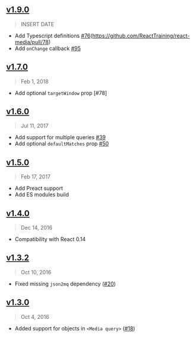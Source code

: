 ## [v1.9.0]
> INSERT DATE

- Add Typescript definitions [#76](https://github.com/ReactTraining/react-media/pull/76)(https://github.com/ReactTraining/react-media/pull/78)
- Add `onChange` callback [#95](https://github.com/ReactTraining/react-media/pull/95)

[v1.9.0]: https://github.com/ReactTraining/react-media/compare/v1.7.0...v1.9.0

## [v1.7.0]
> Feb 1, 2018

- Add optional `targetWindow` prop [#78]

[v1.7.0]: https://github.com/ReactTraining/react-media/compare/v1.6.0...v1.7.0

## [v1.6.0]
> Jul 11, 2017

- Add support for multiple queries [#39](https://github.com/ReactTraining/react-media/pull/39)
- Add optional `defaultMatches` prop [#50](https://github.com/ReactTraining/react-media/pull/50)

[v1.6.0]: https://github.com/ReactTraining/react-media/compare/v1.5.0...v1.6.0

## [v1.5.0]
> Feb 17, 2017

- Add Preact support
- Add ES modules build

[v1.5.0]: https://github.com/ReactTraining/react-media/compare/v1.4.0...v1.5.0

## [v1.4.0]
> Dec 14, 2016

- Compatibility with React 0.14

[v1.4.0]: https://github.com/ReactTraining/react-media/compare/v1.3.2...v1.4.0

## [v1.3.2]
> Oct 10, 2016

- Fixed missing `json2mq` dependency ([#20])

[v1.3.2]: https://github.com/ReactTraining/react-media/compare/v1.3.0...v1.3.2
[#20]: https://github.com/ReactTraining/react-media/pull/20

## [v1.3.0]
> Oct 4, 2016

- Added support for objects in `<Media query>` ([#18])

[v1.3.0]: https://github.com/ReactTraining/react-media/compare/v1.2.2...v1.3.0
[#18]: https://github.com/ReactTraining/react-media/pull/18
